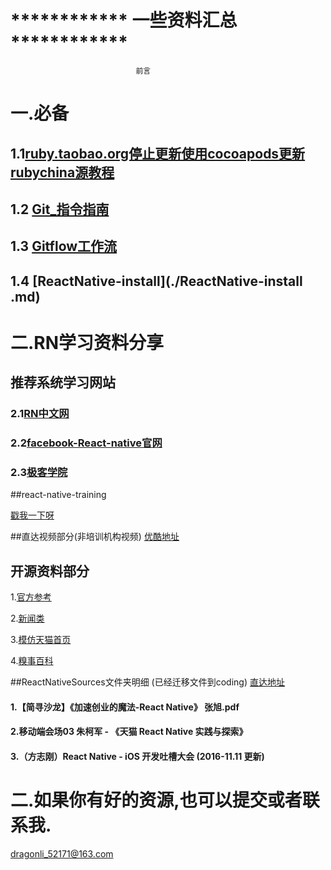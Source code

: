 
# ************  一些资料汇总  ************
								前言
								
# 一.必备
## 1.1[ruby.taobao.org停止更新使用cocoapods更新rubychina源教程](./cocoapodsrubychinaRepo.md)	
## 1.2 [Git_指令指南](./Git_user.md)
## 1.3 [Gitflow工作流](./gitflow.md) 
## 1.4 [ReactNative-install](./ReactNative-install .md) 	

						

# 二.RN学习资料分享
## 推荐系统学习网站
### 2.1[RN中文网](http://reactnative.cn)
### 2.2[facebook-React-native官网](https://facebook.github.io/react-native/)
### 2.3[极客学院](http://wiki.jikexueyuan.com/project/react-native/)

##react-native-training 

[戳我一下呀](https://www.gitbook.com/book/unbug/react-native-training/details)

##直达视频部分(非培训机构视频)
[优酷地址](http://list.youku.com/albumlist/show?id=27615900&ascending=1&page=1)


## 开源资料部分
1.[官方参考](https://github.com/facebook/react-native/tree/master/Examples)

2.[新闻类](https://github.com/bradoyler/newswatch-react-native)

3.[模仿天猫首页](https://github.com/hugohua/react-native-demo)

4.[糗事百科](https://github.com/stormhouse/QiuShiReactNative)

##ReactNativeSources文件夹明细 (已经迁移文件到coding)
[直达地址](https://coding.net/u/LFL/p/GitHubRepo/git)
#### 1.【简寻沙龙】《加速创业的魔法-React Native》 张旭.pdf
#### 2.移动端会场03 朱柯军 - 《天猫 React Native 实践与探索》
#### 3.（方志刚）React Native - iOS 开发吐槽大会  (2016-11.11 更新)


# 二.如果你有好的资源,也可以提交或者联系我. 
 <dragonli_52171@163.com>   
